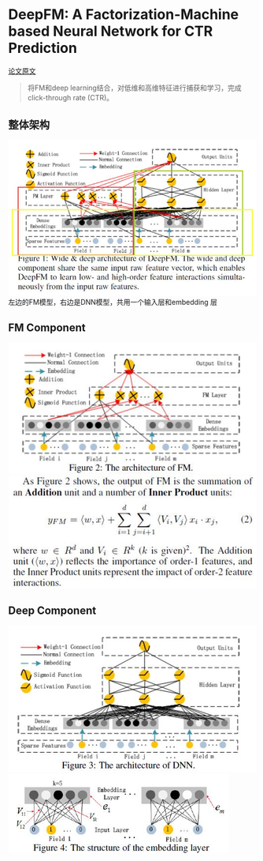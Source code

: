 # DeepFM: A Factorization-Machine based Neural Network for CTR Prediction

[论文原文](https://github.com/chenboability/RecommenderSystem-Paper/blob/master/Deep%20Learning/paper/DeepFM%20A%20Factorization-Machine%20based%20Neural%20Network.pdf)

> 将FM和deep learning结合，对低维和高维特征进行捕获和学习，完成click-through rate (CTR)。

## 整体架构
![](res/18.jpg)
左边的FM模型，右边是DNN模型，共用一个输入层和embedding 层
## FM Component
![](res/19.jpg)
![](res/20.jpg)
## Deep Component
![](res/21.jpg)
![](res/22.jpg)